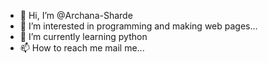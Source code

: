 - 👋 Hi, I’m @Archana-Sharde
- 👀 I’m interested in programming and making web pages...
- 🌱 I’m currently learning python
- 📫 How to reach me mail me...

<!---
Archana-Sharde/Archana-Sharde is a ✨ special ✨ repository because its `README.md` (this file) appears on your GitHub profile.
You can click the Preview link to take a look at your changes.
--->
